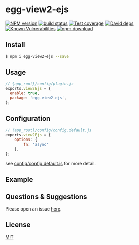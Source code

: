 # egg-view2-ejs

[![NPM version][npm-image]][npm-url]
[![build status][travis-image]][travis-url]
[![Test coverage][codecov-image]][codecov-url]
[![David deps][david-image]][david-url]
[![Known Vulnerabilities][snyk-image]][snyk-url]
[![npm download][download-image]][download-url]

[npm-image]: https://img.shields.io/npm/v/egg-view2-ejs.svg?style=flat-square
[npm-url]: https://npmjs.org/package/egg-view2-ejs
[travis-image]: https://img.shields.io/travis/eggjs/egg-view2-ejs.svg?style=flat-square
[travis-url]: https://travis-ci.org/eggjs/egg-view2-ejs
[codecov-image]: https://img.shields.io/codecov/c/github/eggjs/egg-view2-ejs.svg?style=flat-square
[codecov-url]: https://codecov.io/github/eggjs/egg-view2-ejs?branch=master
[david-image]: https://img.shields.io/david/eggjs/egg-view2-ejs.svg?style=flat-square
[david-url]: https://david-dm.org/eggjs/egg-view2-ejs
[snyk-image]: https://snyk.io/test/npm/egg-view2-ejs/badge.svg?style=flat-square
[snyk-url]: https://snyk.io/test/npm/egg-view2-ejs
[download-image]: https://img.shields.io/npm/dm/egg-view2-ejs.svg?style=flat-square
[download-url]: https://npmjs.org/package/egg-view2-ejs

<!--
Description here.
-->

## Install

```bash
$ npm i egg-view2-ejs --save
```

## Usage

```js
// {app_root}/config/plugin.js
exports.view2Ejs = {
  enable: true,
  package: 'egg-view2-ejs',
};
```

## Configuration

```js
// {app_root}/config/config.default.js
exports.view2Ejs = {
    options: {
        fn: 'async'
    },
};
```

see [config/config.default.js](config/config.default.js) for more detail.

## Example

<!-- example here -->

## Questions & Suggestions

Please open an issue [here](https://github.com/eggjs/egg/issues).

## License

[MIT](LICENSE)

